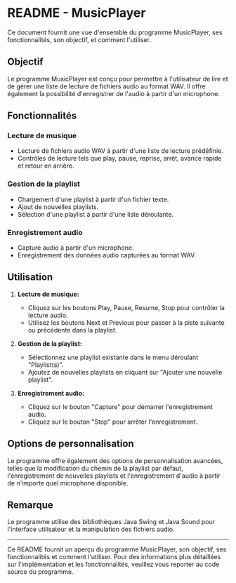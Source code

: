 # README - MusicPlayer

Ce document fournit une vue d'ensemble du programme MusicPlayer, ses fonctionnalités, son objectif, et comment l'utiliser.

## Objectif

Le programme MusicPlayer est conçu pour permettre à l'utilisateur de lire et de gérer une liste de lecture de fichiers audio au format WAV. Il offre également la possibilité d'enregistrer de l'audio à partir d'un microphone.

## Fonctionnalités

### Lecture de musique
- Lecture de fichiers audio WAV à partir d'une liste de lecture prédéfinie.
- Contrôles de lecture tels que play, pause, reprise, arrêt, avance rapide et retour en arrière.

### Gestion de la playlist
- Chargement d'une playlist à partir d'un fichier texte.
- Ajout de nouvelles playlists.
- Sélection d'une playlist à partir d'une liste déroulante.

### Enregistrement audio
- Capture audio à partir d'un microphone.
- Enregistrement des données audio capturées au format WAV.

## Utilisation

1. **Lecture de musique:**
   - Cliquez sur les boutons Play, Pause, Resume, Stop pour contrôler la lecture audio.
   - Utilisez les boutons Next et Previous pour passer à la piste suivante ou précédente dans la playlist.

2. **Gestion de la playlist:**
   - Sélectionnez une playlist existante dans le menu déroulant "Playlist(s)".
   - Ajoutez de nouvelles playlists en cliquant sur "Ajouter une nouvelle playlist".

3. **Enregistrement audio:**
   - Cliquez sur le bouton "Capture" pour démarrer l'enregistrement audio.
   - Cliquez sur le bouton "Stop" pour arrêter l'enregistrement.

## Options de personnalisation

Le programme offre également des options de personnalisation avancées, telles que la modification du chemin de la playlist par défaut, l'enregistrement de nouvelles playlists et l'enregistrement d'audio à partir de n'importe quel microphone disponible.

## Remarque
Le programme utilise des bibliothèques Java Swing et Java Sound pour l'interface utilisateur et la manipulation des fichiers audio.

---
Ce README fournit un aperçu du programme MusicPlayer, son objectif, ses fonctionnalités et comment l'utiliser. Pour des informations plus détaillées sur l'implémentation et les fonctionnalités, veuillez vous reporter au code source du programme.
